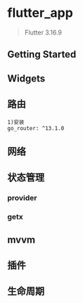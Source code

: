 # flutter_app
> Flutter 3.16.9 

## Getting Started

## Widgets

## 路由
```
1)安装
go_router: ^13.1.0

```

## 网络

## 状态管理
### provider
### getx


## mvvm

## 插件

## 生命周期